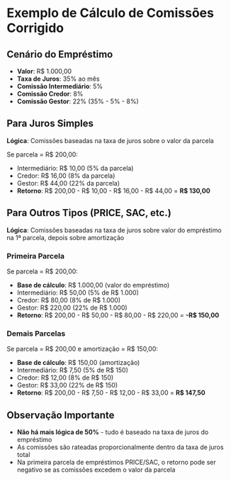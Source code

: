 # Exemplo de Cálculo de Comissões Corrigido

## Cenário do Empréstimo
- **Valor**: R$ 1.000,00
- **Taxa de Juros**: 35% ao mês
- **Comissão Intermediário**: 5%
- **Comissão Credor**: 8%
- **Comissão Gestor**: 22% (35% - 5% - 8%)

## Para Juros Simples
**Lógica**: Comissões baseadas na taxa de juros sobre o valor da parcela

Se parcela = R$ 200,00:
- Intermediário: R$ 10,00 (5% da parcela)
- Credor: R$ 16,00 (8% da parcela)
- Gestor: R$ 44,00 (22% da parcela)
- **Retorno**: R$ 200,00 - R$ 10,00 - R$ 16,00 - R$ 44,00 = **R$ 130,00**

## Para Outros Tipos (PRICE, SAC, etc.)
**Lógica**: Comissões baseadas na taxa de juros sobre valor do empréstimo na 1ª parcela, depois sobre amortização

### Primeira Parcela
Se parcela = R$ 200,00:
- **Base de cálculo**: R$ 1.000,00 (valor do empréstimo)
- Intermediário: R$ 50,00 (5% de R$ 1.000)
- Credor: R$ 80,00 (8% de R$ 1.000)
- Gestor: R$ 220,00 (22% de R$ 1.000)
- **Retorno**: R$ 200,00 - R$ 50,00 - R$ 80,00 - R$ 220,00 = **-R$ 150,00**

### Demais Parcelas
Se parcela = R$ 200,00 e amortização = R$ 150,00:
- **Base de cálculo**: R$ 150,00 (amortização)
- Intermediário: R$ 7,50 (5% de R$ 150)
- Credor: R$ 12,00 (8% de R$ 150)
- Gestor: R$ 33,00 (22% de R$ 150)
- **Retorno**: R$ 200,00 - R$ 7,50 - R$ 12,00 - R$ 33,00 = **R$ 147,50**

## Observação Importante
- **Não há mais lógica de 50%** - tudo é baseado na taxa de juros do empréstimo
- As comissões são rateadas proporcionalmente dentro da taxa de juros total
- Na primeira parcela de empréstimos PRICE/SAC, o retorno pode ser negativo se as comissões excedem o valor da parcela